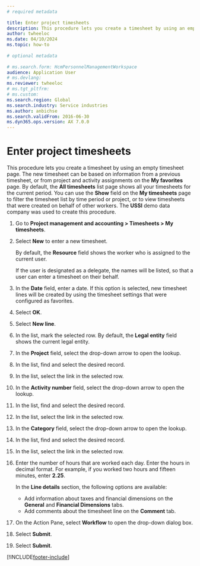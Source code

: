```yaml
--- 
# required metadata 
 
title: Enter project timesheets
description: This procedure lets you create a timesheet by using an empty timesheet page. 
author: twheeloc
ms.date: 04/10/2024
ms.topic: how-to 
 
# optional metadata 
 
# ms.search.form: HcmPersonnelManagementWorkspace
audience: Application User 
# ms.devlang:  
ms.reviewer: twheeloc
# ms.tgt_pltfrm:  
# ms.custom:  
ms.search.region: Global
ms.search.industry: Service industries
ms.author: anbichse
ms.search.validFrom: 2016-06-30 
ms.dyn365.ops.version: AX 7.0.0 
---
```


# Enter project timesheets

This procedure lets you create a timesheet by using an empty timesheet page. The new timesheet can be based on information from a previous timesheet, or from project and activity assignments on the **My favorites** page. By default, the **All timesheets** list page shows all your timesheets for the current period. You can use the **Show** field on the **My timesheets** page to filter the timesheet list by time period or project, or to view timesheets that were created on behalf of other workers. The **USSI** demo data company was used to create this procedure.

1. Go to **Project management and accounting \> Timesheets \> My timesheets**.
2. Select **New** to enter a new timesheet.

    By default, the **Resource** field shows the worker who is assigned to the current user.

    If the user is designated as a delegate, the names will be listed, so that a user can enter a timesheet on their behalf.

3. In the **Date** field, enter a date. If this option is selected, new timesheet lines will be created by using the timesheet settings that were configured as favorites.
4. Select **OK**.
5. Select **New line**.
6. In the list, mark the selected row. By default, the **Legal entity** field shows the current legal entity.
7. In the **Project** field, select the drop-down arrow to open the lookup.
8. In the list, find and select the desired record.
9. In the list, select the link in the selected row.
10. In the **Activity number** field, select the drop-down arrow to open the lookup.
11. In the list, find and select the desired record.
12. In the list, select the link in the selected row.
13. In the **Category** field, select the drop-down arrow to open the lookup.
14. In the list, find and select the desired record.
15. In the list, select the link in the selected row.
16. Enter the number of hours that are worked each day. Enter the hours in decimal format. For example, if you worked two hours and fifteen minutes, enter **2.25**.

    In the **Line details** section, the following options are available:

    - Add information about taxes and financial dimensions on the **General** and **Financial Dimensions** tabs.
    - Add comments about the timesheet line on the **Comment** tab.

17. On the Action Pane, select **Workflow** to open the drop-down dialog box.
18. Select **Submit**.
19. Select **Submit**.

[!INCLUDE[footer-include](../../../../includes/footer-banner.md)]
